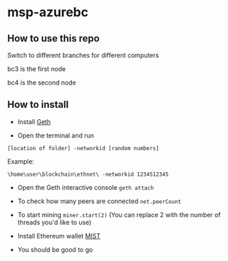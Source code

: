 # msp-azurebc

## How to use this repo

Switch to different branches for different computers

bc3 is the first node

bc4 is the second node

## How to install

* Install [Geth](https://geth.ethereum.org/downloads/)

* Open the terminal and run

`[location of folder] -networkid [random numbers]`

Example:

`\home\user\blockchain\ethnet\ -networkid 1234512345`

* Open the Geth interactive console `geth attach`

* To check how many peers are connected `net.peerCount`

* To start mining `miner.start(2)` (You can replace 2 with the number of threads you'd like to use)

* Install Ethereum wallet [MIST](https://github.com/ethereum/mist/releases)

* You should be good to go
